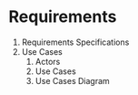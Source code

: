 # Requirements
1. Requirements Specifications
2. Use Cases
   1. Actors
   2. Use Cases
   3. Use Cases Diagram
